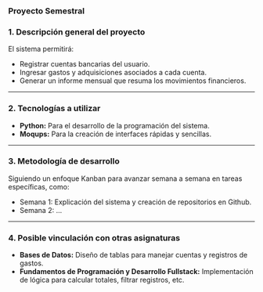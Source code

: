### Proyecto Semestral

### **1. Descripción general del proyecto**
El sistema permitirá:
- Registrar cuentas bancarias del usuario.
- Ingresar gastos y adquisiciones asociados a cada cuenta.
- Generar un informe mensual que resuma los movimientos financieros.

---

### **2. Tecnologías a utilizar**
- **Python:** Para el desarrollo de la programación del sistema.
- **Moqups:** Para la creación de interfaces rápidas y sencillas.

---

### **3. Metodología de desarrollo**
Siguiendo un enfoque Kanban para avanzar semana a semana en tareas específicas, como:
- Semana 1: Explicación del sistema y creación de repositorios en Github.
- Semana 2: ...

---

### **4. Posible vinculación con otras asignaturas**
- **Bases de Datos:** Diseño de tablas para manejar cuentas y registros de gastos.
- **Fundamentos de Programación y Desarrollo Fullstack:** Implementación de lógica para calcular totales, filtrar registros, etc.

